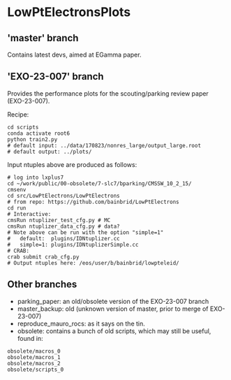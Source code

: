 # LowPtElectronsPlots

## 'master' branch

Contains latest devs, aimed at EGamma paper.

## 'EXO-23-007' branch

Provides the performance plots for the scouting/parking review paper (EXO-23-007).

Recipe:
```
cd scripts
conda activate root6
python train2.py
# default input: ../data/170823/nonres_large/output_large.root
# default output: ../plots/
```

Input ntuples above are produced as follows:
```
# log into lxplus7
cd ~/work/public/00-obsolete/7-slc7/bparking/CMSSW_10_2_15/
cmsenv
cd src/LowPtElectrons/LowPtElectrons
# from repo: https://github.com/bainbrid/LowPtElectrons
cd run
# Interactive:
cmsRun ntuplizer_test_cfg.py # MC
cmsRun ntuplizer_data_cfg.py # data?
# Note above can be run with the option "simple=1"
#   default:  plugins/IDNtuplizer.cc
#   simple=1: plugins/IDNtuplizerSimple.cc
# CRAB:
crab submit crab_cfg.py
# Output ntuples here: /eos/user/b/bainbrid/lowpteleid/
```

## Other branches

- parking_paper: an old/obsolete version of the EXO-23-007 branch
- master_backup: old (unknown version of master, prior to merge of EXO-23-007)
- reproduce_mauro_rocs: as it says on the tin.
- obsolete: contains a bunch of old scripts, which may still be useful, found in:
```
obsolete/macros_0
obsolete/macros_1
obsolete/macros_2
obsolete/scripts_0
```
